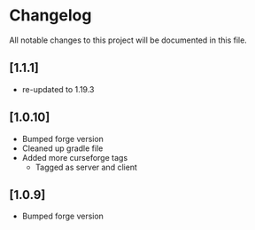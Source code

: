 # Changelog

All notable changes to this project will be documented in this file.

## [1.1.1]

- re-updated to 1.19.3

## [1.0.10]

- Bumped forge version
- Cleaned up gradle file
- Added more curseforge tags
  - Tagged as server and client


## [1.0.9]

- Bumped forge version
